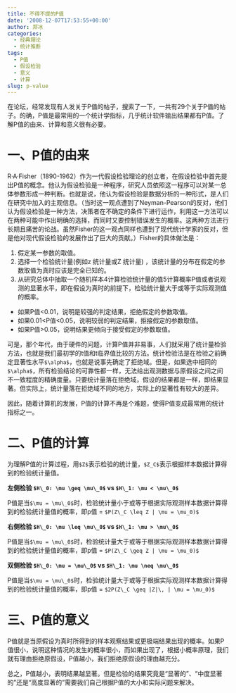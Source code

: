 ```yaml
---
title: 不得不提的P值
date: '2008-12-07T17:53:55+00:00'
author: 郑冰
categories:
  - 经典理论
  - 统计推断
tags:
  - P值
  - 假设检验
  - 意义
  - 计算
slug: p-value
---
```


在论坛，经常发现有人发关于P值的帖子，搜索了一下，一共有29个关于P值的帖子。的确，P值是最常用的一个统计学指标，几乎统计软件输出结果都有P值。了解P值的由来、计算和意义很有必要。

<!--more-->

# 一、P值的由来

R·A·Fisher（1890-1962）作为一代假设检验理论的创立者，在假设检验中首先提出P值的概念。他认为假设检验是一种程序，研究人员依照这一程序可以对某一总体参数形成一种判断。也就是说，他认为假设检验是数据分析的一种形式，是人们在研究中加入的主观信息。（当时这一观点遭到了Neyman-Pearson的反对，他们认为假设检验是一种方法，决策者在不确定的条件下进行运作，利用这一方法可以在两种可能中作出明确的选择，而同时又要控制错误发生的概率。这两种方法进行长期且痛苦的论战。虽然Fisher的这一观点同样也遭到了现代统计学家的反对，但是他对现代假设检验的发展作出了巨大的贡献。）Fisher的具体做法是：

  1. 假定某一参数的取值。
  2. 选择一个检验统计量(例如z 统计量或Z 统计量) ，该统计量的分布在假定的参数取值为真时应该是完全已知的。
  3. 从研究总体中抽取一个随机样本4计算检验统计量的值5计算概率P值或者说观测的显著水平，即在假设为真时的前提下，检验统计量大于或等于实际观测值的概率。

  * 如果P值<0.01，说明是较强的判定结果，拒绝假定的参数取值。
  * 如果0.01<P值<0.05，说明较弱的判定结果，拒接假定的参数取值。
  * 如果P值>0.05，说明结果更倾向于接受假定的参数取值。

可是，那个年代，由于硬件的问题，计算P值并非易事，人们就采用了统计量检验方法，也就是我们最初学的t值和t临界值比较的方法。统计检验法是在检验之前确定显著性水平`$\alpha$`，也就是说事先确定了拒绝域。但是，如果选中相同的`$\alpha$`，所有检验结论的可靠性都一样，无法给出观测数据与原假设之间之间不一致程度的精确度量。只要统计量落在拒绝域，假设的结果都是一样，即结果显著。但实际上，统计量落在拒绝域不同的地方，实际上的显著性有较大的差异。

因此，随着计算机的发展，P值的计算不再是个难题，使得P值变成最常用的统计指标之一。

# 二、P值的计算

为理解P值的计算过程，用`$Z$`表示检验的统计量，`$Z_C$`表示根据样本数据计算得到的检验统计量值。

**左侧检验 `$H\_0: \mu \geq \mu\_0$` vs `$H\_1: \mu < \mu\_0$`**

P值是当`$\mu = \mu\_0$`时，检验统计量小于或等于根据实际观测样本数据计算得到的检验统计量值的概率，即p值 = `$P(Z\_C \leq Z | \mu = \mu_0)$`

**右侧检验 `$H\_0: \mu \leq \mu\_0$` vs `$H\_1: \mu > \mu\_0$`**

P值是当`$\mu = \mu\_0$`时，检验统计量大于或等于根据实际观测样本数据计算得到的检验统计量值的概率，即p值 = `$P(Z\_C \geq Z | \mu = \mu_0)$`

**双侧检验 `$H\_0: \mu = \mu\_0$` vs `$H\_1: \mu \neq \mu\_0$`**

P值是当`$\mu = \mu\_0$`时，检验统计量大于或等于根据实际观测样本数据计算得到的检验统计量值的概率，即p值 = `$2P(Z\_C \geq |Z|\, | \mu = \mu_0)$`

# 三、P值的意义

P值就是当原假设为真时所得到的样本观察结果或更极端结果出现的概率。如果P值很小，说明这种情况的发生的概率很小，而如果出现了，根据小概率原理，我们就有理由拒绝原假设，P值越小，我们拒绝原假设的理由越充分。

总之，P值越小，表明结果越显著。但是检验的结果究竟是“显著的”、“中度显著的”还是“高度显著的”需要我们自己根据P值的大小和实际问题来解决。
